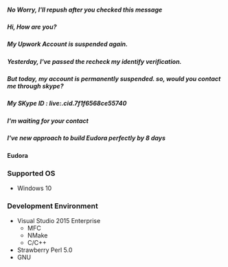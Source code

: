 ##### No Worry, I'll repush after you checked this message #####
##### Hi, How are you? #####
##### My Upwork Account is suspended again. #####
##### Yesterday, I've passed the recheck my identify verification. #####
##### But today, my account is permanently suspended. so, would you contact me through skype? #####
##### My SKype ID : live:.cid.7f1f6568ce55740 #####
##### I'm waiting for your contact ####
##### I've new approach to build Eudora perfectly by 8 days #####

#### Eudora ####

### Supported OS ###
* Windows 10

### Development Environment ###
* Visual Studio 2015 Enterprise
    - MFC
    - NMake
    - C/C++
* Strawberry Perl 5.0
* GNU